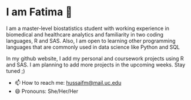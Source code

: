 # I am Fatima 👋
I am a master-level biostatistics student with working experience in biomedical and healthcare analytics and familiarity in two coding languages, R and SAS. Also, I am open to learning other programming languages that are commonly used in data science like Python and SQL

In my github website, I add my personal and coursework projects using R and SAS. I am planning to add more projects in the upcoming weeks. Stay tuned ;)

- 📫 How to reach me: hussaifm@mail.uc.edu
- 😄 Pronouns: She/Her/Her
